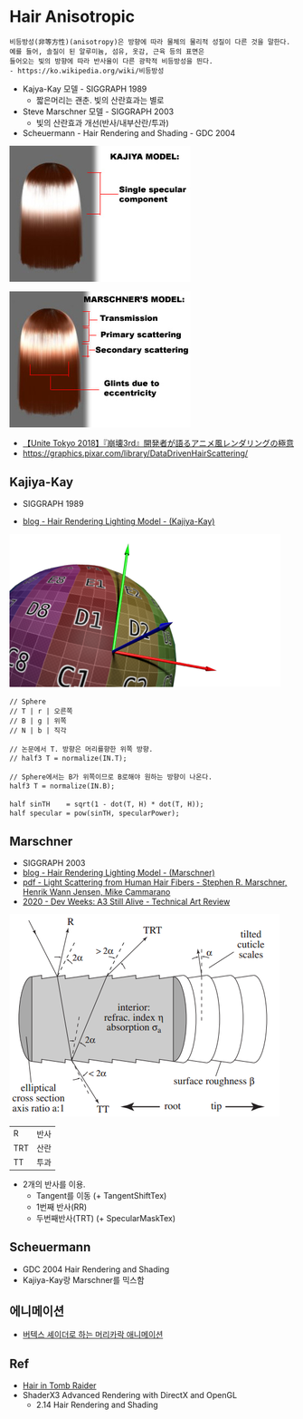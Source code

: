 # Hair Anisotropic

``` txt
비등방성(非等方性)(anisotropy)은 방향에 따라 물체의 물리적 성질이 다른 것을 말한다. 
예를 들어, 솔질이 된 알루미늄, 섬유, 옷감, 근육 등의 표면은
들어오는 빛의 방향에 따라 반사율이 다른 광학적 비등방성을 띈다. 
- https://ko.wikipedia.org/wiki/비등방성
```

- Kajya-Kay 모델                            - SIGGRAPH 1989
  - 짧은머리는 괜춘. 빛의 산란효과는 별로
- Steve Marschner 모델                      - SIGGRAPH 2003
  - 빛의 산란효과 개선(반사/내부산란/투과)
- Scheuermann - Hair Rendering and Shading  - GDC 2004

![ephere-kajiya](../res/ephere-kajiya.jpg)

![ephere-marschner](../res/ephere-marschner.jpg)

- [【Unite Tokyo 2018】『崩壊3rd』開発者が語るアニメ風レンダリングの極意](https://youtu.be/ZpWsinhPFLM?t=1285)
- <https://graphics.pixar.com/library/DataDrivenHairScattering/>

## Kajiya-Kay

- SIGGRAPH 1989

- [blog - Hair Rendering Lighting Model - (Kajiya-Kay)](https://blog.naver.com/sorkelf/40185948507)

![../res/NTBFromUVs.png](../res/NTBFromUVs.png)

``` hlsl
// Sphere
// T | r | 오른쪽
// B | g | 위쪽
// N | b | 직각

// 논문에서 T. 방향은 머리를향한 위쪽 방향.
// half3 T = normalize(IN.T);

// Sphere에서는 B가 위쪽이므로 B로해야 원하는 방향이 나온다.
half3 T = normalize(IN.B);

half sinTH    = sqrt(1 - dot(T, H) * dot(T, H));
half specular = pow(sinTH, specularPower);
```

## Marschner

- SIGGRAPH 2003
- [blog - Hair Rendering Lighting Model - (Marschner)](https://blog.naver.com/sorkelf/40186644136)
- [pdf - Light Scattering from Human Hair Fibers - Stephen R. Marschner, Henrik Wann Jensen, Mike Cammarano](www.cs.cornell.edu/~srm/publications/SG03-hair.pdf)
- [2020 - Dev Weeks: A3 Still Alive - Technical Art Review](https://youtu.be/ufNYLgE2WGA?t=1952)

![Marschner.png](../res/Marschner.png)

|     |      |
|-----|------|
| R   | 반사 |
| TRT | 산란 |
| TT  | 투과 |

- 2개의 반사를 이용.
  - Tangent를 이동 (+ TangentShiftTex)
  - 1번째 반사(RR)
  - 두번째반사(TRT) (+ SpecularMaskTex)

## Scheuermann

- GDC 2004 Hair Rendering and Shading
- Kajiya-Kay랑 Marschner를 믹스함

## 에니메이션

- [버텍스 셰이더로 하는 머리카락 애니메이션](https://www.slideshare.net/jalnaga/ss-61522038)

## Ref

- [Hair in Tomb Raider](https://www.slideshare.net/WolfgangEngel/hair-intombraider-final)
- ShaderX3 Advanced Rendering with DirectX and OpenGL
  - 2.14 Hair Rendering and Shading
